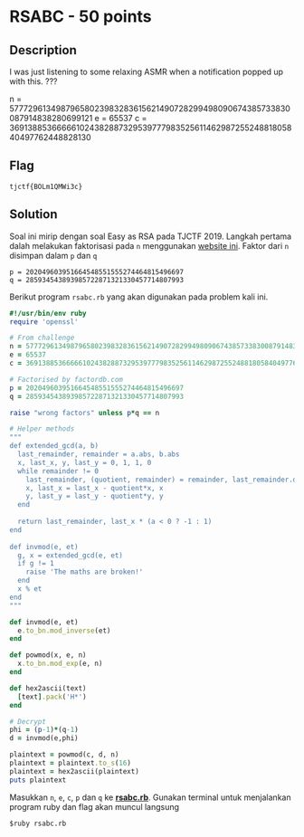 # RSABC - 50 points
## Description

I was just listening to some relaxing ASMR when a notification popped up with this. ???

n = 57772961349879658023983283615621490728299498090674385733830087914838280699121
e = 65537
c = 36913885366666102438288732953977798352561146298725524881805840497762448828130

## Flag

```
tjctf{BOLm1QMWi3c}
```

## Solution

Soal ini mirip dengan soal Easy as RSA pada TJCTF 2019. Langkah pertama dalah melakukan faktorisasi pada `n` menggunakan [website ini](factordb.com). Faktor dari `n` disimpan dalam `p` dan `q`

```
p = 202049603951664548551555274464815496697
q = 285934543893985722871321330457714807993
```

Berikut program `rsabc.rb` yang akan digunakan pada problem kali ini.

```rb
#!/usr/bin/env ruby
require 'openssl'

# From challenge
n = 57772961349879658023983283615621490728299498090674385733830087914838280699121
e = 65537
c = 36913885366666102438288732953977798352561146298725524881805840497762448828130

# Factorised by factordb.com
p = 202049603951664548551555274464815496697
q = 285934543893985722871321330457714807993

raise "wrong factors" unless p*q == n

# Helper methods
"""
def extended_gcd(a, b)
  last_remainder, remainder = a.abs, b.abs
  x, last_x, y, last_y = 0, 1, 1, 0
  while remainder != 0
    last_remainder, (quotient, remainder) = remainder, last_remainder.divmod(remainder)
    x, last_x = last_x - quotient*x, x
    y, last_y = last_y - quotient*y, y
  end
 
  return last_remainder, last_x * (a < 0 ? -1 : 1)
end
 
def invmod(e, et)
  g, x = extended_gcd(e, et)
  if g != 1
    raise 'The maths are broken!'
  end
  x % et
end
"""

def invmod(e, et)
  e.to_bn.mod_inverse(et)
end

def powmod(x, e, n)
  x.to_bn.mod_exp(e, n)
end

def hex2ascii(text)
  [text].pack('H*')
end

# Decrypt
phi = (p-1)*(q-1)
d = invmod(e,phi)

plaintext = powmod(c, d, n)
plaintext = plaintext.to_s(16)
plaintext = hex2ascii(plaintext)
puts plaintext
```

Masukkan `n`, `e`, `c`, `p` dan `q` ke [**rsabc.rb**](./rsabc.rb). Gunakan terminal untuk menjalankan program ruby dan flag akan muncul langsung

```
$ruby rsabc.rb
```